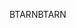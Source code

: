 <span data-ttu-id="e72b7-101">BTARN</span><span class="sxs-lookup"><span data-stu-id="e72b7-101">BTARN</span></span>